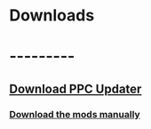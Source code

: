 # **Downloads**

# ---------

## __**[Download PPC Updater](https://github.com/CBonez0/PPC/releases/download/v1.0.0.0/PPC.exe)**__

### __[Download the mods manually ](ex.link)__